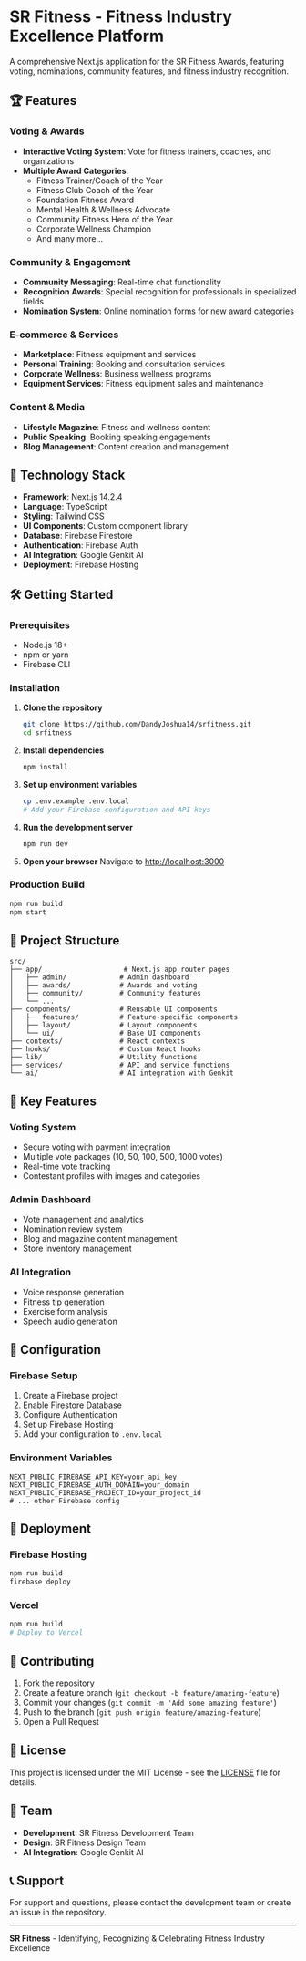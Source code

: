 # SR Fitness - Fitness Industry Excellence Platform

A comprehensive Next.js application for the SR Fitness Awards, featuring voting, nominations, community features, and fitness industry recognition.

## 🏆 Features

### Voting & Awards
- **Interactive Voting System**: Vote for fitness trainers, coaches, and organizations
- **Multiple Award Categories**: 
  - Fitness Trainer/Coach of the Year
  - Fitness Club Coach of the Year
  - Foundation Fitness Award
  - Mental Health & Wellness Advocate
  - Community Fitness Hero of the Year
  - Corporate Wellness Champion
  - And many more...

### Community & Engagement
- **Community Messaging**: Real-time chat functionality
- **Recognition Awards**: Special recognition for professionals in specialized fields
- **Nomination System**: Online nomination forms for new award categories

### E-commerce & Services
- **Marketplace**: Fitness equipment and services
- **Personal Training**: Booking and consultation services
- **Corporate Wellness**: Business wellness programs
- **Equipment Services**: Fitness equipment sales and maintenance

### Content & Media
- **Lifestyle Magazine**: Fitness and wellness content
- **Public Speaking**: Booking speaking engagements
- **Blog Management**: Content creation and management

## 🚀 Technology Stack

- **Framework**: Next.js 14.2.4
- **Language**: TypeScript
- **Styling**: Tailwind CSS
- **UI Components**: Custom component library
- **Database**: Firebase Firestore
- **Authentication**: Firebase Auth
- **AI Integration**: Google Genkit AI
- **Deployment**: Firebase Hosting

## 🛠️ Getting Started

### Prerequisites
- Node.js 18+ 
- npm or yarn
- Firebase CLI

### Installation

1. **Clone the repository**
   ```bash
   git clone https://github.com/DandyJoshua14/srfitness.git
   cd srfitness
   ```

2. **Install dependencies**
   ```bash
   npm install
   ```

3. **Set up environment variables**
   ```bash
   cp .env.example .env.local
   # Add your Firebase configuration and API keys
   ```

4. **Run the development server**
   ```bash
   npm run dev
   ```

5. **Open your browser**
   Navigate to [http://localhost:3000](http://localhost:3000)

### Production Build

```bash
npm run build
npm start
```

## 📁 Project Structure

```
src/
├── app/                    # Next.js app router pages
│   ├── admin/             # Admin dashboard
│   ├── awards/            # Awards and voting
│   ├── community/         # Community features
│   └── ...
├── components/            # Reusable UI components
│   ├── features/          # Feature-specific components
│   ├── layout/            # Layout components
│   └── ui/                # Base UI components
├── contexts/              # React contexts
├── hooks/                 # Custom React hooks
├── lib/                   # Utility functions
├── services/              # API and service functions
└── ai/                    # AI integration with Genkit
```

## 🎯 Key Features

### Voting System
- Secure voting with payment integration
- Multiple vote packages (10, 50, 100, 500, 1000 votes)
- Real-time vote tracking
- Contestant profiles with images and categories

### Admin Dashboard
- Vote management and analytics
- Nomination review system
- Blog and magazine content management
- Store inventory management

### AI Integration
- Voice response generation
- Fitness tip generation
- Exercise form analysis
- Speech audio generation

## 🔧 Configuration

### Firebase Setup
1. Create a Firebase project
2. Enable Firestore Database
3. Configure Authentication
4. Set up Firebase Hosting
5. Add your configuration to `.env.local`

### Environment Variables
```env
NEXT_PUBLIC_FIREBASE_API_KEY=your_api_key
NEXT_PUBLIC_FIREBASE_AUTH_DOMAIN=your_domain
NEXT_PUBLIC_FIREBASE_PROJECT_ID=your_project_id
# ... other Firebase config
```

## 🚀 Deployment

### Firebase Hosting
```bash
npm run build
firebase deploy
```

### Vercel
```bash
npm run build
# Deploy to Vercel
```

## 🤝 Contributing

1. Fork the repository
2. Create a feature branch (`git checkout -b feature/amazing-feature`)
3. Commit your changes (`git commit -m 'Add some amazing feature'`)
4. Push to the branch (`git push origin feature/amazing-feature`)
5. Open a Pull Request

## 📄 License

This project is licensed under the MIT License - see the [LICENSE](LICENSE) file for details.

## 👥 Team

- **Development**: SR Fitness Development Team
- **Design**: SR Fitness Design Team
- **AI Integration**: Google Genkit AI

## 📞 Support

For support and questions, please contact the development team or create an issue in the repository.

---

**SR Fitness** - Identifying, Recognizing & Celebrating Fitness Industry Excellence
